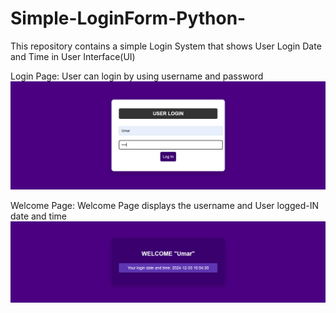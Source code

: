 # Simple-LoginForm-Python-
This repository contains a simple Login System that shows User Login Date and Time in User Interface(UI)

Login Page: User can login by using username and password
![R1](uloginpng.png)

Welcome Page: Welcome Page displays the username and User logged-IN date and time  
![R1](uwpage.png)
